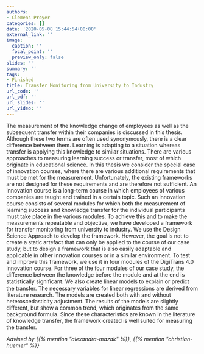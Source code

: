 ```yaml
---
authors:
- Clemens Proyer
categories: []
date: '2020-05-08 15:44:54+00:00'
external_link: ''
image:
  caption: ''
  focal_point: ''
  preview_only: false
slides: ''
summary: ''
tags:
- Finished
title: Transfer Monitoring from University to Industry
url_code: ''
url_pdf: ''
url_slides: ''
url_video: ''
---
```


The measurement of the knowledge change of employees as well as the subsequent transfer within their companies is discussed in this thesis. Although these two terms are often used synonymously, there is a clear difference between them. Learning is adapting to a situation whereas transfer is applying this knowledge to similar situations. There are various approaches to measuring learning success or transfer, most of which originate in educational science. In this thesis we consider the special case of innovation courses, where there are various additional requirements that must be met for the measurement. Unfortunately, the existing frameworks are not designed for these requirements and are therefore not sufficient. An innovation course is a long-term course in which employees of various companies are taught and trained in a certain topic. Such an innovation course consists of several modules for which both the measurement of learning success and knowledge transfer for the individual participants must take place in the various modules. To achieve this and to make the measurements repeatable and objective, we have developed a framework for transfer monitoring from university to industry. We use the Design Science Approach to develop the framework. However, the goal is not to create a static artefact that can only be applied to the course of our case study, but to design a framework that is also easily adaptable and applicable in other innovation courses or in a similar environment. To test and improve this framework, we use it in four modules of the DigiTrans 4.0 innovation course. For three of the four modules of our case study, the difference between the knowledge before the module and at the end is statistically signiﬁcant. We also create linear models to explain or predict the transfer. The necessary variables for linear regressions are derived from literature research. The models are created both with and without heteroscedasticity adjustment. The results of the models are slightly different, but show a common trend, which originates from the same background formula. Since these characteristics are known in the literature of knowledge transfer, the framework created is well suited for measuring the transfer.

*Advised by {{% mention "alexandra-mazak" %}}, {{% mention "christian-huemer" %}}*